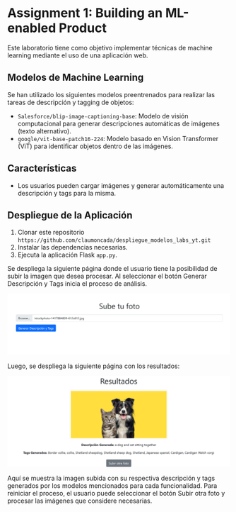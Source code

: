 # Assignment 1: Building an ML-enabled Product

Este laboratorio tiene como objetivo implementar técnicas de machine learning mediante el uso de una aplicación web.

## Modelos de Machine Learning
Se han utilizado los siguientes modelos preentrenados para realizar las tareas de descripción y tagging de objetos:
- `Salesforce/blip-image-captioning-base`: Modelo de visión computacional para generar descripciones automáticas de imágenes (texto alternativo).
- `google/vit-base-patch16-224`: Modelo basado en Vision Transformer (ViT) para identificar objetos dentro de las imágenes.

## Características
- Los usuarios pueden cargar imágenes y generar automáticamente una descripción y tags para la misma.

## Despliegue de la Aplicación
1. Clonar este repositorio `https://github.com/claumoncada/despliegue_modelos_labs_yt.git`
2. Instalar las dependencias necesarias.
3. Ejecuta la aplicación Flask `app.py`.

Se despliega la siguiente página donde el usuario tiene la posibilidad de subir la imagen que desea procesar. Al seleccionar el botón Generar Descripción y Tags inicia el proceso de análisis.

<img src="images_rd/upload_image.png">

Luego, se despliega la siguiente página con los resultados:

<img src="images_rd/results_lab2.png">

Aquí se muestra la imagen subida con su respectiva descripción y tags generados por los modelos mencionados para cada funcionalidad. Para reiniciar el proceso, el usuario puede seleccionar el botón Subir otra foto y procesar las imágenes que considere necesarias. 

